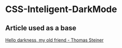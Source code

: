 # CSS-Inteligent-DarkMode

## Article used as a base
[ Hello darkness, my old friend - Thomas Steiner](https://web.dev/prefers-color-scheme)
